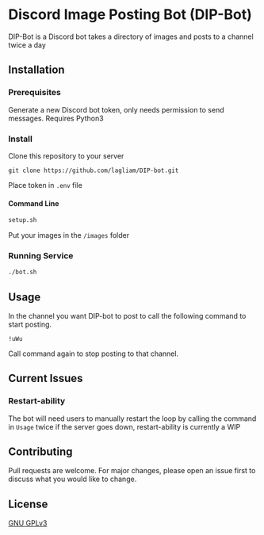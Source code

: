 # Discord Image Posting Bot (DIP-Bot)

DIP-Bot is a Discord bot takes a directory of images and posts to a channel twice a day

## Installation

### Prerequisites
Generate a new Discord bot token, only needs permission to send messages. Requires Python3

### Install
Clone this repository to your server

```git
git clone https://github.com/lagliam/DIP-bot.git
```

Place token in `.env` file

#### Command Line
 
```bash
setup.sh
```
Put your images in the `/images` folder

### Running Service

```bash
./bot.sh
```

## Usage

In the channel you want DIP-bot to post to call the following command to start posting.

```
!uWu
```

Call command again to stop posting to that channel.

## Current Issues

### Restart-ability
The bot will need users to manually restart the loop by calling the command in `Usage` twice if the server goes down, restart-ability is currently a WIP

## Contributing
Pull requests are welcome. For major changes, please open an issue first to discuss what you would like to change.


## License
[GNU GPLv3 ](https://choosealicense.com/licenses/gpl-3.0/)